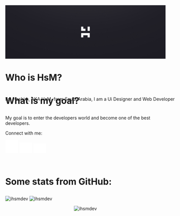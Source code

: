 
<img src="./Images/Header.jpg">



 #  <p>Who is HsM?</p>

  <p style="position: absolute">I’m Hashim, AKA HsM, from Saudi Arabia, I am a Ui Designer and Web Developer</p>
  
 #  <p>What is my goal?</p>
  <p>My goal is to enter the developers world and become one of the best developers.</p>
  
 <p align="left">Connect with me:</p>
  
 <p align="left">
<a href="https://www.instagram.com/xhs.m/"><img width="40px" src="./Images/instagram.png"></a>
<a href="https://twitter.com/iDevHsM"><img width="40px" src="./Images/Twitter.png"></a>
<a href="https://discord.com/users/400480707165552641"><img width="40px" src="./Images/Discord.png"></a>
  </p>
  <br>
  
  
  # <p>Some stats from GitHub:</p>
  

  


<div> 
<img src="https://github-readme-stats.vercel.app/api?username=ihsmdev&show_icons=true&locale=en" alt="ihsmdev" />
<img src="https://github-readme-streak-stats.herokuapp.com/?user=ihsmdev&" alt="ihsmdev" />
</div>
  

<p align="center">
<img src="https://github-readme-stats.vercel.app/api/top-langs?username=ihsmdev&show_icons=true&locale=en&layout=compact" alt="ihsmdev" />
</p>
